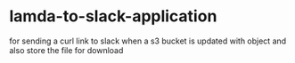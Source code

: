 # lamda-to-slack-application
for sending a curl link to slack when a s3 bucket is updated with object and also store the file for download
